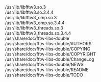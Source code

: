 /usr/lib/libfftw3.so.3  
/usr/lib/libfftw3.so.3.4.4  
/usr/lib/libfftw3\_omp.so.3  
/usr/lib/libfftw3\_omp.so.3.4.4  
/usr/lib/libfftw3\_threads.so.3  
/usr/lib/libfftw3\_threads.so.3.4.4  
/usr/share/doc/fftw-libs-double  
/usr/share/doc/fftw-libs-double/AUTHORS  
/usr/share/doc/fftw-libs-double/COPYING  
/usr/share/doc/fftw-libs-double/COPYRIGHT  
/usr/share/doc/fftw-libs-double/ChangeLog  
/usr/share/doc/fftw-libs-double/NEWS  
/usr/share/doc/fftw-libs-double/README  
/usr/share/doc/fftw-libs-double/TODO  
